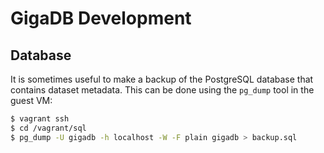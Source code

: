 # GigaDB Development

## Database

It is sometimes useful to make a backup of the PostgreSQL database
that contains dataset metadata. This can be done using the `pg_dump`
tool in the guest VM:

```bash
$ vagrant ssh
$ cd /vagrant/sql
$ pg_dump -U gigadb -h localhost -W -F plain gigadb > backup.sql